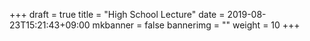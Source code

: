 +++
draft = true
title = "High School Lecture"
date = 2019-08-23T15:21:43+09:00
mkbanner = false
bannerimg = ""
weight = 10
+++
